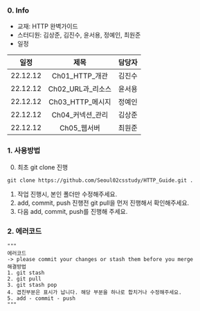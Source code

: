 ### 0. Info
- 교재: HTTP 완벽가이드
- 스터디원: 김상준, 김진수, 윤서용, 정예인, 최원준
- 일정

| 일정  | 제목  | 담당자        |
|:---:|:---:|:---------:|
|22.12.12   |Ch01_HTTP_개관  |김진수|
|22.12.12   |Ch02_URL과_리소스  |윤서용 |
|22.12.12   |Ch03_HTTP_메시지  |정예인 |
|22.12.12   |Ch04_커넥션_관리  |김상준 |
|22.12.12   |Ch05_웹서버  |최원준 |

### 1. 사용방법
0. 최초 git clone 진행
```
git clone https://github.com/Seoul02csstudy/HTTP_Guide.git .
```

1. 작업 진행시, 본인 폴더만 수정해주세요.
2. add, commit, push 진행전 git pull을 먼저 진행해서 확인해주세요.
3. 다음 add, commit, push를 진행해 주세요.

### 2. 에러코드
```
"""
에러코드
-> please commit your changes or stash them before you merge
해결방법
1. git stash
2. git pull
3. git stash pop
4. 겹친부분은 표시가 납니다. 해당 부분을 하나로 합치거나 수정해주세요.
5. add - commit - push
"""
```
